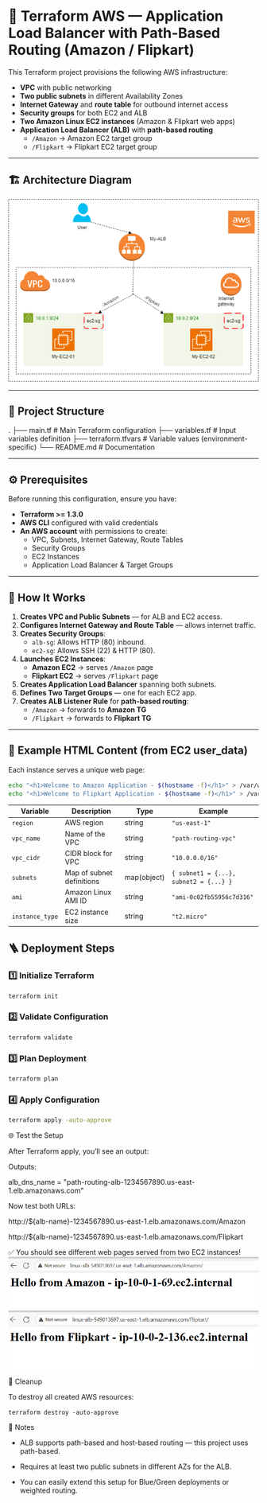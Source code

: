 # 🚀 Terraform AWS — Application Load Balancer with Path-Based Routing (Amazon / Flipkart)

This Terraform project provisions the following AWS infrastructure:

* **VPC** with public networking  
* **Two public subnets** in different Availability Zones  
* **Internet Gateway** and **route table** for outbound internet access  
* **Security groups** for both EC2 and ALB  
* **Two Amazon Linux EC2 instances** (Amazon & Flipkart web apps)  
* **Application Load Balancer (ALB)** with **path-based routing**  
  * `/Amazon` → Amazon EC2 target group  
  * `/Flipkart` → Flipkart EC2 target group  

---

## 🏗️ Architecture Diagram
![aws-lb](Images/aws-alb.png)

---

## 📂 Project Structure
.
├── main.tf # Main Terraform configuration
├── variables.tf # Input variables definition
├── terraform.tfvars # Variable values (environment-specific)
└── README.md # Documentation


---

## ⚙️ Prerequisites

Before running this configuration, ensure you have:

* **Terraform >= 1.3.0**  
* **AWS CLI** configured with valid credentials  
* **An AWS account** with permissions to create:
  * VPC, Subnets, Internet Gateway, Route Tables  
  * Security Groups  
  * EC2 Instances  
  * Application Load Balancer & Target Groups  

---

## 🔧 How It Works

1. **Creates VPC and Public Subnets** — for ALB and EC2 access.  
2. **Configures Internet Gateway and Route Table** — allows internet traffic.  
3. **Creates Security Groups**:  
   - `alb-sg`: Allows HTTP (80) inbound.  
   - `ec2-sg`: Allows SSH (22) & HTTP (80).  
4. **Launches EC2 Instances**:  
   - **Amazon EC2** → serves `/Amazon` page  
   - **Flipkart EC2** → serves `/Flipkart` page  
5. **Creates Application Load Balancer** spanning both subnets.  
6. **Defines Two Target Groups** — one for each EC2 app.  
7. **Creates ALB Listener Rule** for **path-based routing**:  
   - `/Amazon` → forwards to **Amazon TG**  
   - `/Flipkart` → forwards to **Flipkart TG**  

---

## 🧩 Example HTML Content (from EC2 user_data)

Each instance serves a unique web page:
```bash
echo "<h1>Welcome to Amazon Application - $(hostname -f)</h1>" > /var/www/html/index.html
echo "<h1>Welcome to Flipkart Application - $(hostname -f)</h1>" > /var/www/html/index.html
```

| Variable        | Description               | Type        | Example                                |
| --------------- | ------------------------- | ----------- | -------------------------------------- |
| `region`        | AWS region                | string      | `"us-east-1"`                          |
| `vpc_name`      | Name of the VPC           | string      | `"path-routing-vpc"`                   |
| `vpc_cidr`      | CIDR block for VPC        | string      | `"10.0.0.0/16"`                        |
| `subnets`       | Map of subnet definitions | map(object) | `{ subnet1 = {...}, subnet2 = {...} }` |
| `ami`           | Amazon Linux AMI ID       | string      | `"ami-0c02fb55956c7d316"`              |
| `instance_type` | EC2 instance size         | string      | `"t2.micro"`                           |

## 🪜 Deployment Steps

### 1️⃣ Initialize Terraform

```bash
terraform init
```

### 2️⃣ Validate Configuration

```bash
terraform validate
```

### 3️⃣ Plan Deployment

```bash
terraform plan
```

### 4️⃣ Apply Configuration

```bash
terraform apply -auto-approve
```

🌐 Test the Setup

After Terraform apply, you’ll see an output:

Outputs:

alb_dns_name = "path-routing-alb-1234567890.us-east-1.elb.amazonaws.com"


Now test both URLs:

http://${alb-name}-1234567890.us-east-1.elb.amazonaws.com/Amazon

http://${alb-name}-1234567890.us-east-1.elb.amazonaws.com/Flipkart

✅ You should see different web pages served from two EC2 instances!
![amz](Images/amz.png)
![fpk](Images/fpk.png)

🧹 Cleanup

To destroy all created AWS resources:
```
terraform destroy -auto-approve
```

📘 Notes

- ALB supports path-based and host-based routing — this project uses path-based.

- Requires at least two public subnets in different AZs for the ALB.

- You can easily extend this setup for Blue/Green deployments or weighted routing.